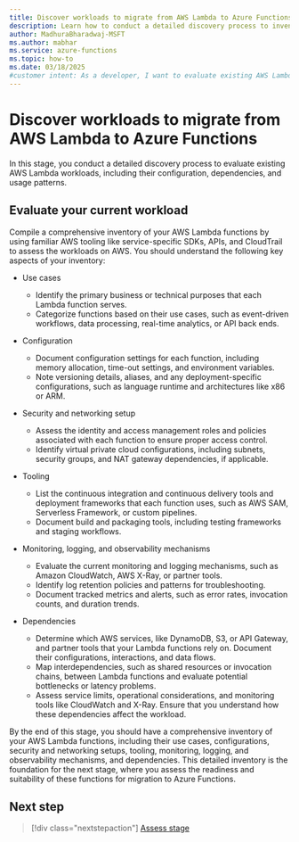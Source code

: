 ```yaml
---
title: Discover workloads to migrate from AWS Lambda to Azure Functions
description: Learn how to conduct a detailed discovery process to inventory current AWS Lambda workloads, including their configuration, dependencies, and usage patterns.
author: MadhuraBharadwaj-MSFT
ms.author: mabhar
ms.service: azure-functions
ms.topic: how-to
ms.date: 03/18/2025
#customer intent: As a developer, I want to evaluate existing AWS Lambda workloads so that I can migrate serverless applications to Azure Functions efficiently.
--- 
```


# Discover workloads to migrate from AWS Lambda to Azure Functions

In this stage, you conduct a detailed discovery process to evaluate existing AWS Lambda workloads, including their configuration, dependencies, and usage patterns. 

## Evaluate your current workload

Compile a comprehensive inventory of your AWS Lambda functions by using familiar AWS tooling like service-specific SDKs, APIs, and CloudTrail to assess the workloads on AWS. You should understand the following key aspects of your inventory:

- Use cases
   - Identify the primary business or technical purposes that each Lambda function serves.
   - Categorize functions based on their use cases, such as event-driven workflows, data processing, real-time analytics, or API back ends.

 - Configuration
    - Document configuration settings for each function, including memory allocation, time-out settings, and environment variables.
    - Note versioning details, aliases, and any deployment-specific configurations, such as language runtime and architectures like x86 or ARM. 

- Security and networking setup
   - Assess the identity and access management roles and policies associated with each function to ensure proper access control.
   - Identify virtual private cloud configurations, including subnets, security groups, and NAT gateway dependencies, if applicable.

- Tooling
   - List the continuous integration and continuous delivery tools and deployment frameworks that each function uses, such as AWS SAM, Serverless Framework, or custom pipelines.
   - Document build and packaging tools, including testing frameworks and staging workflows.

- Monitoring, logging, and observability mechanisms
   - Evaluate the current monitoring and logging mechanisms, such as Amazon CloudWatch, AWS X-Ray, or partner tools.
   - Identify log retention policies and patterns for troubleshooting.
   - Document tracked metrics and alerts, such as error rates, invocation counts, and duration trends.

- Dependencies
   - Determine which AWS services, like DynamoDB, S3, or API Gateway, and partner tools that your Lambda functions rely on. Document their configurations, interactions, and data flows.
   - Map interdependencies, such as shared resources or invocation chains, between Lambda functions and evaluate potential bottlenecks or latency problems.
   - Assess service limits, operational considerations, and monitoring tools like CloudWatch and X-Ray. Ensure that you understand how these dependencies affect the workload.

By the end of this stage, you should have a comprehensive inventory of your AWS Lambda functions, including their use cases, configurations, security and networking setups, tooling, monitoring, logging, and observability mechanisms, and dependencies. This detailed inventory is the foundation for the next stage, where you assess the readiness and suitability of these functions for migration to Azure Functions.

## Next step

> [!div class="nextstepaction"]
> [Assess stage](aws-lambda-azure-functions-migration-assess.md)
